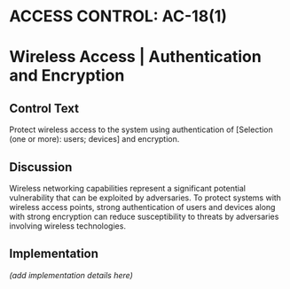 # ACCESS CONTROL: AC-18(1)
# Wireless Access | Authentication and Encryption

## Control Text

Protect wireless access to the system using authentication of [Selection (one or more): users; devices] and encryption.

## Discussion

Wireless networking capabilities represent a significant potential vulnerability that can be exploited by adversaries. To protect systems with wireless access points, strong authentication of users and devices along with strong encryption can reduce susceptibility to threats by adversaries involving wireless technologies.

## Implementation

_(add implementation details here)_